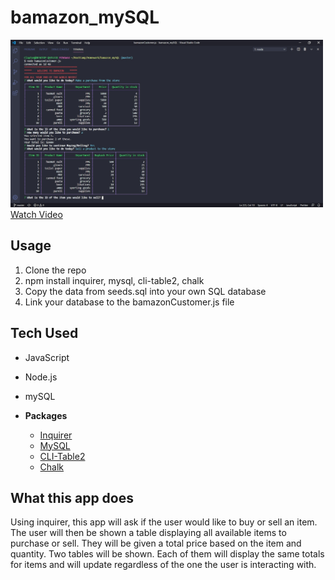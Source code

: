 # bamazon_mySQL
<img src = "Screenshot.jpg" width = "500">
<a href = "https://drive.google.com/file/d/1cGBtW9EO18DX8jJ528S-zzs_b9VBLIr4/view">Watch Video</a>

## Usage
1. Clone the repo
1. npm install inquirer, mysql, cli-table2, chalk
1. Copy the data from seeds.sql into your own SQL database
1. Link your database to the bamazonCustomer.js file

## Tech Used
* JavaScript
* Node.js
* mySQL

* **Packages**
  * [Inquirer](https://www.npmjs.com/package/inquirer)
  * [MySQL](https://www.npmjs.com/package/mysql)
  * [CLI-Table2](https://www.npmjs.com/package/cli-table2)
  * [Chalk](https://www.npmjs.com/package/chalk)

## What this app does
Using inquirer, this app will ask if the user would like to buy or sell an item. The user will then be shown a table displaying all available items to purchase or sell. They will be given a total price based on the item and quantity. Two tables will be shown. Each of them will display the same totals for items and will update regardless of the one the user is interacting with.
